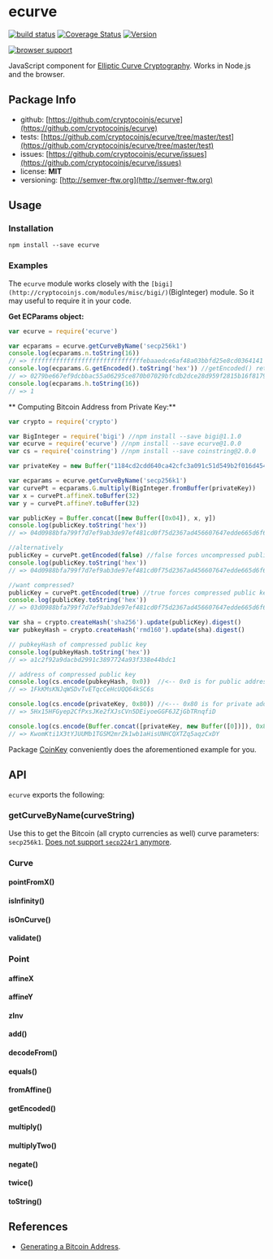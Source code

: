 ecurve
=======

[![build status](https://secure.travis-ci.org/cryptocoinjs/ecurve.png)](http://travis-ci.org/cryptocoinjs/ecurve)
[![Coverage Status](https://img.shields.io/coveralls/cryptocoinjs/ecurve.svg)](https://coveralls.io/r/cryptocoinjs/ecurve)
[![Version](http://img.shields.io/npm/v/ecurve.svg)](https://www.npmjs.org/package/ecurve)

[![browser support](https://ci.testling.com/cryptocoinjs/ecurve.png)](https://ci.testling.com/cryptocoinjs/ecurve)


JavaScript component for [Elliptic Curve Cryptography](http://en.wikipedia.org/wiki/Elliptic_curve_cryptography). Works in Node.js and the browser.


Package Info
------------
- github: [https://github.com/cryptocoinjs/ecurve](https://github.com/cryptocoinjs/ecurve)
- tests: [https://github.com/cryptocoinjs/ecurve/tree/master/test](https://github.com/cryptocoinjs/ecurve/tree/master/test)
- issues: [https://github.com/cryptocoinjs/ecurve/issues](https://github.com/cryptocoinjs/ecurve/issues)
- license: **MIT**
- versioning: [http://semver-ftw.org](http://semver-ftw.org)


Usage
-----

### Installation

    npm install --save ecurve



### Examples

The `ecurve` module works closely with the `[bigi](http://cryptocoinjs.com/modules/misc/bigi/)`(BigInteger) module. So it may useful to 
require it in your code.


**Get ECParams object:**

```js
var ecurve = require('ecurve')

var ecparams = ecurve.getCurveByName('secp256k1')
console.log(ecparams.n.toString(16))
// => fffffffffffffffffffffffffffffffebaaedce6af48a03bbfd25e8cd0364141
console.log(ecparams.G.getEncoded().toString('hex')) //getEncoded() returns type 'Buffer' instead of 'BigInteger'
// => 0279be667ef9dcbbac55a06295ce870b07029bfcdb2dce28d959f2815b16f81798
console.log(ecparams.h.toString(16))
// => 1
```

** Computing Bitcoin Address from Private Key:**

```js
var crypto = require('crypto')

var BigInteger = require('bigi') //npm install --save bigi@1.1.0
var ecurve = require('ecurve') //npm install --save ecurve@1.0.0
var cs = require('coinstring') //npm install --save coinstring@2.0.0

var privateKey = new Buffer("1184cd2cdd640ca42cfc3a091c51d549b2f016d454b2774019c2b2d2e08529fd", 'hex')

var ecparams = ecurve.getCurveByName('secp256k1')
var curvePt = ecparams.G.multiply(BigInteger.fromBuffer(privateKey))
var x = curvePt.affineX.toBuffer(32)
var y = curvePt.affineY.toBuffer(32)

var publicKey = Buffer.concat([new Buffer([0x04]), x, y])
console.log(publicKey.toString('hex'))
// => 04d0988bfa799f7d7ef9ab3de97ef481cd0f75d2367ad456607647edde665d6f6fbdd594388756a7beaf73b4822bc22d36e9bda7db82df2b8b623673eefc0b7495

//alternatively
publicKey = curvePt.getEncoded(false) //false forces uncompressed public key
console.log(publicKey.toString('hex'))
// => 04d0988bfa799f7d7ef9ab3de97ef481cd0f75d2367ad456607647edde665d6f6fbdd594388756a7beaf73b4822bc22d36e9bda7db82df2b8b623673eefc0b7495

//want compressed?
publicKey = curvePt.getEncoded(true) //true forces compressed public key
console.log(publicKey.toString('hex'))
// => 03d0988bfa799f7d7ef9ab3de97ef481cd0f75d2367ad456607647edde665d6f6f

var sha = crypto.createHash('sha256').update(publicKey).digest()
var pubkeyHash = crypto.createHash('rmd160').update(sha).digest()

// pubkeyHash of compressed public key
console.log(pubkeyHash.toString('hex')) 
// => a1c2f92a9dacbd2991c3897724a93f338e44bdc1

// address of compressed public key
console.log(cs.encode(pubkeyHash, 0x0))  //<-- 0x0 is for public addresses
// => 1FkKMsKNJqWSDvTvETqcCeHcUQQ64kSC6s

console.log(cs.encode(privateKey, 0x80)) //<--- 0x80 is for private addresses
// => 5Hx15HFGyep2CfPxsJKe2fXJsCVn5DEiyoeGGF6JZjGbTRnqfiD

console.log(cs.encode(Buffer.concat([privateKey, new Buffer([0])]), 0x80)) // <-- compressed private address
// => KwomKti1X3tYJUUMb1TGSM2mrZk1wb1aHisUNHCQXTZq5aqzCxDY 
```

Package [CoinKey](http://cryptocoinjs.com/modules/currency/coinkey/) conveniently does the aforementioned example for you.


API
---

`ecurve` exports the following:

### getCurveByName(curveString)

Use this to get the Bitcoin (all crypto currencies as well) curve parameters: `secp256k1`. 
[Does not support `secp224r1` anymore](https://github.com/cryptocoinjs/ecurve/issues/21).


### Curve



#### pointFromX()

#### isInfinity()

#### isOnCurve()

#### validate()


### Point


#### affineX

#### affineY

#### zInv

#### add()

#### decodeFrom()

#### equals()

#### fromAffine()

#### getEncoded()

#### multiply()

#### multiplyTwo()

#### negate()

#### twice()

#### toString()





References
----------
- [Generating a Bitcoin Address](http://procbits.com/2013/08/27/generating-a-bitcoin-address-with-javascript).




